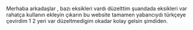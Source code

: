 Merhaba arkadaşlar , bazı eksikleri vardı düzelttim şuandada eksikleri var rahatça kullanın ekleyin çıkarın bu website tamamen yabancıydı türkçeye çevirdim 1 2 yeri var düzeltmedigim okadar kolay gelsin şimdiden.
